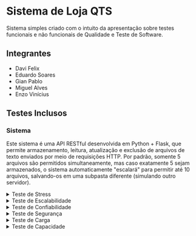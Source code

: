 # Sistema de Loja QTS

Sistema simples criado com o intuito da apresentação sobre testes funcionais e não funcionais de Qualidade e Teste de Software.

## Integrantes

- Davi Felix
- Eduardo Soares
- Gian Pablo
- Miguel Alves
- Enzo Vinícius

## Testes Inclusos

### Sistema

Este sistema é uma API RESTful desenvolvida em Python + Flask, que permite armazenamento, leitura, atualização e exclusão de arquivos de texto enviados por meio de requisições HTTP. Por padrão, somente 5 arquivos são permitidos simultaneamente, mas caso exatamente 5 sejam armazenados, o sistema automaticamente "escalará" para permitir até 10 arquivos, salvando-os em uma subpasta diferente (simulando outro servidor).

<details>
<summary>Teste de Stress</summary>

### Necessidades do Teste

Verificar:

- Se a autenticação funciona corretamente.
- Se o sistema permite realizar uma compra com sucesso.Add commentMore actions
- Se a interface atende à necessidade de usabilidade e clareza esperadas para diferentes perfis de usuários.
- Se diferentes modos de uso realmente facilitam ou dificultam a experiência (UX).

### Plano de testes

A validação vai considerar:

- Testes funcionais: login e compra funcionando corretamente.
- Testes de aceitação simulada: execução manual das três interfaces por alunos (ou observadores) e análise da experiência.

</details>

<details>
<summary>Teste de Escalabilidade</summary>
</details>

<details>
<summary>Teste de Confiabilidade</summary>
</details>

<details>
<summary>Teste de Segurança</summary>
</details>

<details>
<summary>Teste de Carga</summary>
</details>

<details>
<summary>Teste de Capacidade</summary>
</details>
